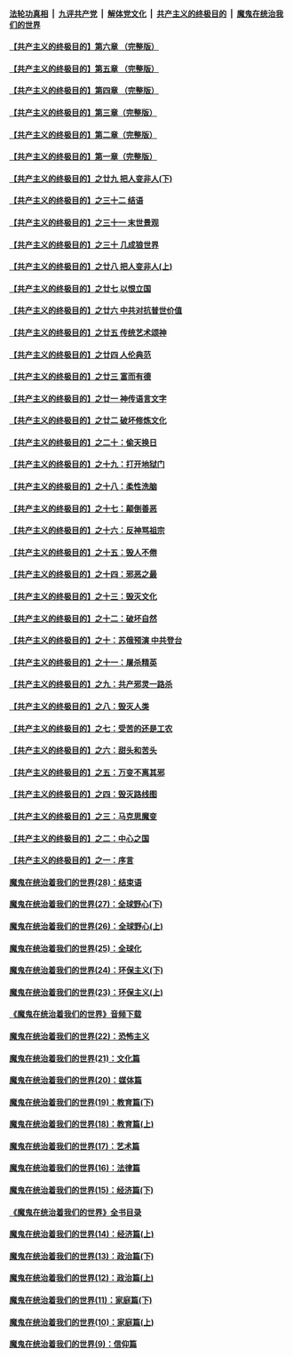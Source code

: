 ####  [法轮功真相](../../../../basic/blob/master/README.md?t=05011201) &nbsp;|&nbsp; [九评共产党](../../../../9ping.md/blob/master/README.md?t=05011201) &nbsp;|&nbsp; [解体党文化](../../../../jtdwh.md/blob/master/README.md?t=05011201)  &nbsp;|&nbsp; [共产主义的终极目的](../../../../gczydzjmd.md/blob/master/README.md?t=05011201) &nbsp;|&nbsp; [魔鬼在统治我们的世界](../../../../mgztzwmdsj.md/blob/master/README.md?t=05011201) 

#### [【共产主义的终极目的】第六章 （完整版）](../pages/nsc422/n11428913.md?t=05011201) 

#### [【共产主义的终极目的】第五章 （完整版）](../pages/nsc422/n11428912.md?t=05011201) 

#### [【共产主义的终极目的】第四章 （完整版）](../pages/nsc422/n11428907.md?t=05011201) 

#### [【共产主义的终极目的】第三章（完整版）](../pages/nsc422/n11428848.md?t=05011201) 

#### [【共产主义的终极目的】第二章（完整版）](../pages/nsc422/n11428831.md?t=05011201) 

#### [【共产主义的终极目的】第一章（完整版）](../pages/nsc422/n11417651.md?t=05011201) 

#### [【共产主义的终极目的】之廿九 把人变非人(下)](../pages/nsc422/n11344140.md?t=05011201) 

#### [【共产主义的终极目的】之三十二 结语](../pages/nsc422/n11360535.md?t=05011201) 

#### [【共产主义的终极目的】之三十一 末世景观](../pages/nsc422/n11351129.md?t=05011201) 

#### [【共产主义的终极目的】之三十 几成狼世界](../pages/nsc422/n11348280.md?t=05011201) 

#### [【共产主义的终极目的】之廿八 把人变非人(上)](../pages/nsc422/n11340492.md?t=05011201) 

#### [【共产主义的终极目的】之廿七 以恨立国](../pages/nsc422/n11336944.md?t=05011201) 

#### [【共产主义的终极目的】之廿六 中共对抗普世价值](../pages/nsc422/n11324785.md?t=05011201) 

#### [【共产主义的终极目的】之廿五 传统艺术颂神](../pages/nsc422/n11296396.md?t=05011201) 

#### [【共产主义的终极目的】之廿四 人伦典范](../pages/nsc422/n11296397.md?t=05011201) 

#### [【共产主义的终极目的】之廿三 富而有德](../pages/nsc422/n11283598.md?t=05011201) 

#### [【共产主义的终极目的】之廿一 神传语言文字](../pages/nsc422/n11263265.md?t=05011201) 

#### [【共产主义的终极目的】之廿二 破坏修炼文化](../pages/nsc422/n11245728.md?t=05011201) 

#### [【共产主义的终极目的】之二十：偷天换日](../pages/nsc422/n11238846.md?t=05011201) 

#### [【共产主义的终极目的】之十九：打开地狱门](../pages/nsc422/n11206376.md?t=05011201) 

#### [【共产主义的终极目的】之十八：柔性洗脑](../pages/nsc422/n11199994.md?t=05011201) 

#### [【共产主义的终极目的】之十七：颠倒善恶](../pages/nsc422/n11179782.md?t=05011201) 

#### [【共产主义的终极目的】之十六：反神骂祖宗](../pages/nsc422/n11166798.md?t=05011201) 

#### [【共产主义的终极目的】之十五：毁人不倦](../pages/nsc422/n11166792.md?t=05011201) 

#### [【共产主义的终极目的】之十四：邪恶之最](../pages/nsc422/n11150249.md?t=05011201) 

#### [【共产主义的终极目的】之十三：毁灭文化](../pages/nsc422/n11135227.md?t=05011201) 

#### [【共产主义的终极目的】之十二：破坏自然](../pages/nsc422/n11135214.md?t=05011201) 

#### [【共产主义的终极目的】之十：苏俄预演 中共登台](../pages/nsc422/n11118424.md?t=05011201) 

#### [【共产主义的终极目的】之十一：屠杀精英](../pages/nsc422/n11118442.md?t=05011201) 

#### [【共产主义的终极目的】之九：共产邪灵一路杀](../pages/nsc422/n11114139.md?t=05011201) 

#### [【共产主义的终极目的】之八：毁灭人类](../pages/nsc422/n11108503.md?t=05011201) 

#### [【共产主义的终极目的】之七：受苦的还是工农](../pages/nsc422/n11101809.md?t=05011201) 

#### [【共产主义的终极目的】之六：甜头和苦头](../pages/nsc422/n11096971.md?t=05011201) 

#### [【共产主义的终极目的】之五：万变不离其邪](../pages/nsc422/n11091285.md?t=05011201) 

#### [【共产主义的终极目的】之四：毁灭路线图](../pages/nsc422/n11086284.md?t=05011201) 

#### [【共产主义的终极目的】之三：马克思魔变](../pages/nsc422/n11061941.md?t=05011201) 

#### [【共产主义的终极目的】之二：中心之国](../pages/nsc422/n11047728.md?t=05011201) 

#### [【共产主义的终极目的】之一：序言](../pages/nsc422/n11086077.md?t=05011201) 

#### [魔鬼在统治着我们的世界(28)：结束语](../pages/nsc422/n10936246.md?t=05011201) 

#### [魔鬼在统治着我们的世界(27)：全球野心(下)](../pages/nsc422/n10928319.md?t=05011201) 

#### [魔鬼在统治着我们的世界(26)：全球野心(上)](../pages/nsc422/n10900318.md?t=05011201) 

#### [魔鬼在统治着我们的世界(25)：全球化](../pages/nsc422/n10788205.md?t=05011201) 

#### [魔鬼在统治着我们的世界(24)：环保主义(下)](../pages/nsc422/n10695307.md?t=05011201) 

#### [魔鬼在统治着我们的世界(23)：环保主义(上)](../pages/nsc422/n10688613.md?t=05011201) 

#### [《魔鬼在统治着我们的世界》音频下载](../pages/nsc422/n10635553.md?t=05011201) 

#### [魔鬼在统治着我们的世界(22)：恐怖主义](../pages/nsc422/n10614727.md?t=05011201) 

#### [魔鬼在统治着我们的世界(21)：文化篇](../pages/nsc422/n10597706.md?t=05011201) 

#### [魔鬼在统治着我们的世界(20)：媒体篇](../pages/nsc422/n10586579.md?t=05011201) 

#### [魔鬼在统治着我们的世界(19)：教育篇(下)](../pages/nsc422/n10564808.md?t=05011201) 

#### [魔鬼在统治着我们的世界(18)：教育篇(上)](../pages/nsc422/n10526970.md?t=05011201) 

#### [魔鬼在统治着我们的世界(17)：艺术篇](../pages/nsc422/n10499093.md?t=05011201) 

#### [魔鬼在统治着我们的世界(16)：法律篇](../pages/nsc422/n10485969.md?t=05011201) 

#### [魔鬼在统治着我们的世界(15)：经济篇(下)](../pages/nsc422/n10469975.md?t=05011201) 

#### [《魔鬼在统治着我们的世界》全书目录](../pages/nsc422/n10464261.md?t=05011201) 

#### [魔鬼在统治着我们的世界(14)：经济篇(上)](../pages/nsc422/n10457370.md?t=05011201) 

#### [魔鬼在统治着我们的世界(13)：政治篇(下)](../pages/nsc422/n10448270.md?t=05011201) 

#### [魔鬼在统治着我们的世界(12)：政治篇(上)](../pages/nsc422/n10444576.md?t=05011201) 

#### [魔鬼在统治着我们的世界(11)：家庭篇(下)](../pages/nsc422/n10440961.md?t=05011201) 

#### [魔鬼在统治着我们的世界(10)：家庭篇(上)](../pages/nsc422/n10435448.md?t=05011201) 

#### [魔鬼在统治着我们的世界(9)：信仰篇](../pages/nsc422/n10432159.md?t=05011201) 

